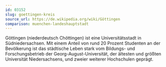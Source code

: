 ```yaml
---
id: 03152
slug: goettingen-kreis
source_url: https://de.wikipedia.org/wiki/Göttingen
comparison: muenchen-landeshauptstadt
---
```


Göttingen (niederdeutsch Chöttingen) ist eine Universitätsstadt in Südniedersachsen. Mit einem Anteil von rund 20 Prozent Studenten an der Bevölkerung ist das städtische Leben stark vom Bildungs- und Forschungsbetrieb der Georg-August-Universität, der ältesten und größten Universität Niedersachsens, und zweier weiterer Hochschulen geprägt.
